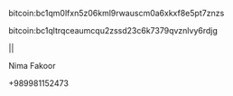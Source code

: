 bitcoin:bc1qm0lfxn5z06kml9rwauscm0a6xkxf8e5pt7znzs

bitcoin:bc1qltrqceaumcqu2zssd23c6k7379qvznlvy6rdjg

||


Nima Fakoor

+989981152473
